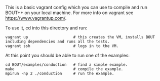 This is a basic vagrant config which you can use to compile and run BOUT++ on your local machine. For more info on vagrant see https://www.vagrantup.com/.

To use it, cd into this directory and run: 

	vagrant up                    # this creates the VM, installs BOUT including dependencies and runs all the tests. 
	vagrant ssh                   # logs in to the VM.

At this point you should be able to run one of the examples: 

	cd BOUT/examples/conduction   # find a simple example.
	make                          # compile the example.
	mpirun -np 2 ./conduction     # run the example.
